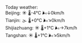 Today weather:  
Beijing: ☀️ 🌡️-4°C 🌬️↓0km/h  
Tianjin: 🌫  🌡️+0°C 🌬️↘0km/h  
Shijiazhuang: ☀️ 🌡️+1°C 🌬️→7km/h  
Tangshan: ☀️ 🌡️+1°C 🌬️↘5km/h  
